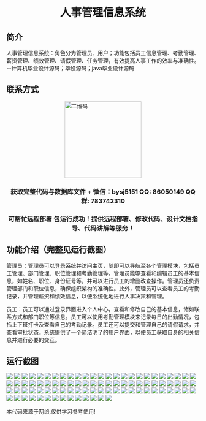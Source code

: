 <p><h1 align="center">人事管理信息系统</h1></p>

## 简介
人事管理信息系统：角色分为管理员、用户；功能包括员工信息管理、考勤管理、薪资管理、绩效管理、请假管理、任务管理，有效提高人事工作的效率与准确性。    --计算机毕业设计源码；毕设源码；java毕业设计源码


## 联系方式
<img src="https://bs-1329754181.cos.ap-shanghai.myqcloud.com/wx.jpg" alt="二维码" style="display: block; margin: 0 auto;" width="200px">
<p><h3 align="center">获取完整代码与数据库文件 + 微信：bysj5151 QQ: 86050149 QQ群: 783742310</h3></p>
<p><h3 align="center">可帮忙远程部署 包运行成功！提供远程部署、修改代码、设计文档指导、代码讲解等服务！</h3></p>

## 功能介绍（完整见运行截图）
管理员：管理员可以登录系统并访问主页，随即可以导航至各个管理模块，包括员工管理、部门管理、职位管理和考勤管理等。管理员能够查看和编辑员工的基本信息，如姓名、职位、身份证号等，并可以进行员工的增删改查操作。管理员还负责管理部门和职位信息，确保组织架构的准确性。此外，管理员可以查看员工的考勤记录，并管理薪资和绩效信息，以便系统化地进行人事决策和管理。

员工：员工可以通过登录界面进入个人中心，查看和修改自己的基本信息，诸如联系方式和部门职位等信息。员工可以使用考勤管理模块来记录每日的出勤情况，包括上下班打卡及查看自己的考勤记录。员工还可以提交和管理自己的请假请求，并查看审批状态。系统提供了一个简洁明了的用户界面，以便员工获取自身的相关信息并进行必要的交互。


## 运行截图
![](https://bs-1329754181.cos.ap-shanghai.myqcloud.com/ssm/hrManagementSystem/img/001.jpg)
![](https://bs-1329754181.cos.ap-shanghai.myqcloud.com/ssm/hrManagementSystem/img/002.jpg)
![](https://bs-1329754181.cos.ap-shanghai.myqcloud.com/ssm/hrManagementSystem/img/003.jpg)
![](https://bs-1329754181.cos.ap-shanghai.myqcloud.com/ssm/hrManagementSystem/img/004.jpg)
![](https://bs-1329754181.cos.ap-shanghai.myqcloud.com/ssm/hrManagementSystem/img/005.jpg)
![](https://bs-1329754181.cos.ap-shanghai.myqcloud.com/ssm/hrManagementSystem/img/006.jpg)
![](https://bs-1329754181.cos.ap-shanghai.myqcloud.com/ssm/hrManagementSystem/img/007.jpg)
![](https://bs-1329754181.cos.ap-shanghai.myqcloud.com/ssm/hrManagementSystem/img/008.jpg)
![](https://bs-1329754181.cos.ap-shanghai.myqcloud.com/ssm/hrManagementSystem/img/009.jpg)
![](https://bs-1329754181.cos.ap-shanghai.myqcloud.com/ssm/hrManagementSystem/img/010.jpg)
![](https://bs-1329754181.cos.ap-shanghai.myqcloud.com/ssm/hrManagementSystem/img/011.jpg)
![](https://bs-1329754181.cos.ap-shanghai.myqcloud.com/ssm/hrManagementSystem/img/012.jpg)
![](https://bs-1329754181.cos.ap-shanghai.myqcloud.com/ssm/hrManagementSystem/img/013.jpg)
![](https://bs-1329754181.cos.ap-shanghai.myqcloud.com/ssm/hrManagementSystem/img/014.jpg)
![](https://bs-1329754181.cos.ap-shanghai.myqcloud.com/ssm/hrManagementSystem/img/015.jpg)
![](https://bs-1329754181.cos.ap-shanghai.myqcloud.com/ssm/hrManagementSystem/img/016.jpg)
![](https://bs-1329754181.cos.ap-shanghai.myqcloud.com/ssm/hrManagementSystem/img/017.jpg)
![](https://bs-1329754181.cos.ap-shanghai.myqcloud.com/ssm/hrManagementSystem/img/018.jpg)
![](https://bs-1329754181.cos.ap-shanghai.myqcloud.com/ssm/hrManagementSystem/img/019.jpg)
![](https://bs-1329754181.cos.ap-shanghai.myqcloud.com/ssm/hrManagementSystem/img/020.jpg)
![](https://bs-1329754181.cos.ap-shanghai.myqcloud.com/ssm/hrManagementSystem/img/021.jpg)
![](https://bs-1329754181.cos.ap-shanghai.myqcloud.com/ssm/hrManagementSystem/img/022.jpg)
![](https://bs-1329754181.cos.ap-shanghai.myqcloud.com/ssm/hrManagementSystem/img/023.jpg)
![](https://bs-1329754181.cos.ap-shanghai.myqcloud.com/ssm/hrManagementSystem/img/024.jpg)
![](https://bs-1329754181.cos.ap-shanghai.myqcloud.com/ssm/hrManagementSystem/img/025.jpg)
![](https://bs-1329754181.cos.ap-shanghai.myqcloud.com/ssm/hrManagementSystem/img/026.jpg)
![](https://bs-1329754181.cos.ap-shanghai.myqcloud.com/ssm/hrManagementSystem/img/027.jpg)
![](https://bs-1329754181.cos.ap-shanghai.myqcloud.com/ssm/hrManagementSystem/img/028.jpg)
![](https://bs-1329754181.cos.ap-shanghai.myqcloud.com/ssm/hrManagementSystem/img/029.jpg)
![](https://bs-1329754181.cos.ap-shanghai.myqcloud.com/ssm/hrManagementSystem/img/030.jpg)
![](https://bs-1329754181.cos.ap-shanghai.myqcloud.com/ssm/hrManagementSystem/img/031.jpg)
![](https://bs-1329754181.cos.ap-shanghai.myqcloud.com/ssm/hrManagementSystem/img/032.jpg)
![](https://bs-1329754181.cos.ap-shanghai.myqcloud.com/ssm/hrManagementSystem/img/033.jpg)
![](https://bs-1329754181.cos.ap-shanghai.myqcloud.com/ssm/hrManagementSystem/img/034.jpg)
![](https://bs-1329754181.cos.ap-shanghai.myqcloud.com/ssm/hrManagementSystem/img/035.jpg)
![](https://bs-1329754181.cos.ap-shanghai.myqcloud.com/ssm/hrManagementSystem/img/036.jpg)
![](https://bs-1329754181.cos.ap-shanghai.myqcloud.com/ssm/hrManagementSystem/img/037.jpg)
![](https://bs-1329754181.cos.ap-shanghai.myqcloud.com/ssm/hrManagementSystem/img/038.jpg)
![](https://bs-1329754181.cos.ap-shanghai.myqcloud.com/ssm/hrManagementSystem/img/039.jpg)
![](https://bs-1329754181.cos.ap-shanghai.myqcloud.com/ssm/hrManagementSystem/img/040.jpg)
![](https://bs-1329754181.cos.ap-shanghai.myqcloud.com/ssm/hrManagementSystem/img/041.jpg)
![](https://bs-1329754181.cos.ap-shanghai.myqcloud.com/ssm/hrManagementSystem/img/042.jpg)
![](https://bs-1329754181.cos.ap-shanghai.myqcloud.com/ssm/hrManagementSystem/img/043.jpg)
![](https://bs-1329754181.cos.ap-shanghai.myqcloud.com/ssm/hrManagementSystem/img/044.jpg)
![](https://bs-1329754181.cos.ap-shanghai.myqcloud.com/ssm/hrManagementSystem/img/045.jpg)
![](https://bs-1329754181.cos.ap-shanghai.myqcloud.com/ssm/hrManagementSystem/img/046.jpg)
![](https://bs-1329754181.cos.ap-shanghai.myqcloud.com/ssm/hrManagementSystem/img/047.jpg)
![](https://bs-1329754181.cos.ap-shanghai.myqcloud.com/ssm/hrManagementSystem/img/048.jpg)
![](https://bs-1329754181.cos.ap-shanghai.myqcloud.com/ssm/hrManagementSystem/img/049.jpg)
![](https://bs-1329754181.cos.ap-shanghai.myqcloud.com/ssm/hrManagementSystem/img/050.jpg)
![](https://bs-1329754181.cos.ap-shanghai.myqcloud.com/ssm/hrManagementSystem/img/051.jpg)
![](https://bs-1329754181.cos.ap-shanghai.myqcloud.com/ssm/hrManagementSystem/img/052.jpg)
![](https://bs-1329754181.cos.ap-shanghai.myqcloud.com/ssm/hrManagementSystem/img/053.jpg)
![](https://bs-1329754181.cos.ap-shanghai.myqcloud.com/ssm/hrManagementSystem/img/054.jpg)
![](https://bs-1329754181.cos.ap-shanghai.myqcloud.com/ssm/hrManagementSystem/img/055.jpg)
![](https://bs-1329754181.cos.ap-shanghai.myqcloud.com/ssm/hrManagementSystem/img/056.jpg)
![](https://bs-1329754181.cos.ap-shanghai.myqcloud.com/ssm/hrManagementSystem/img/057.jpg)
![](https://bs-1329754181.cos.ap-shanghai.myqcloud.com/ssm/hrManagementSystem/img/058.jpg)
![](https://bs-1329754181.cos.ap-shanghai.myqcloud.com/ssm/hrManagementSystem/img/059.jpg)
![](https://bs-1329754181.cos.ap-shanghai.myqcloud.com/ssm/hrManagementSystem/img/060.jpg)
![](https://bs-1329754181.cos.ap-shanghai.myqcloud.com/ssm/hrManagementSystem/img/061.jpg)
![](https://bs-1329754181.cos.ap-shanghai.myqcloud.com/ssm/hrManagementSystem/img/062.jpg)
![](https://bs-1329754181.cos.ap-shanghai.myqcloud.com/ssm/hrManagementSystem/img/063.jpg)
![](https://bs-1329754181.cos.ap-shanghai.myqcloud.com/ssm/hrManagementSystem/img/064.jpg)
![](https://bs-1329754181.cos.ap-shanghai.myqcloud.com/ssm/hrManagementSystem/img/065.jpg)
![](https://bs-1329754181.cos.ap-shanghai.myqcloud.com/ssm/hrManagementSystem/img/066.jpg)
![](https://bs-1329754181.cos.ap-shanghai.myqcloud.com/ssm/hrManagementSystem/img/067.jpg)
![](https://bs-1329754181.cos.ap-shanghai.myqcloud.com/ssm/hrManagementSystem/img/068.jpg)
![](https://bs-1329754181.cos.ap-shanghai.myqcloud.com/ssm/hrManagementSystem/img/069.jpg)
![](https://bs-1329754181.cos.ap-shanghai.myqcloud.com/ssm/hrManagementSystem/img/070.jpg)
![](https://bs-1329754181.cos.ap-shanghai.myqcloud.com/ssm/hrManagementSystem/img/071.jpg)
![](https://bs-1329754181.cos.ap-shanghai.myqcloud.com/ssm/hrManagementSystem/img/072.jpg)
![](https://bs-1329754181.cos.ap-shanghai.myqcloud.com/ssm/hrManagementSystem/img/073.jpg)
![](https://bs-1329754181.cos.ap-shanghai.myqcloud.com/ssm/hrManagementSystem/img/074.jpg)
![](https://bs-1329754181.cos.ap-shanghai.myqcloud.com/ssm/hrManagementSystem/img/075.jpg)
![](https://bs-1329754181.cos.ap-shanghai.myqcloud.com/ssm/hrManagementSystem/img/076.jpg)
![](https://bs-1329754181.cos.ap-shanghai.myqcloud.com/ssm/hrManagementSystem/img/077.jpg)
![](https://bs-1329754181.cos.ap-shanghai.myqcloud.com/ssm/hrManagementSystem/img/078.jpg)
![](https://bs-1329754181.cos.ap-shanghai.myqcloud.com/ssm/hrManagementSystem/img/079.jpg)
![](https://bs-1329754181.cos.ap-shanghai.myqcloud.com/ssm/hrManagementSystem/img/080.jpg)
![](https://bs-1329754181.cos.ap-shanghai.myqcloud.com/ssm/hrManagementSystem/img/081.jpg)
![](https://bs-1329754181.cos.ap-shanghai.myqcloud.com/ssm/hrManagementSystem/img/082.jpg)
![](https://bs-1329754181.cos.ap-shanghai.myqcloud.com/ssm/hrManagementSystem/img/083.jpg)
![](https://bs-1329754181.cos.ap-shanghai.myqcloud.com/ssm/hrManagementSystem/img/084.jpg)
![](https://bs-1329754181.cos.ap-shanghai.myqcloud.com/ssm/hrManagementSystem/img/085.jpg)
![](https://bs-1329754181.cos.ap-shanghai.myqcloud.com/ssm/hrManagementSystem/img/086.jpg)
![](https://bs-1329754181.cos.ap-shanghai.myqcloud.com/ssm/hrManagementSystem/img/087.jpg)
![](https://bs-1329754181.cos.ap-shanghai.myqcloud.com/ssm/hrManagementSystem/img/088.jpg)
![](https://bs-1329754181.cos.ap-shanghai.myqcloud.com/ssm/hrManagementSystem/img/089.jpg)

<p>本代码来源于网络,仅供学习参考使用!</p>

